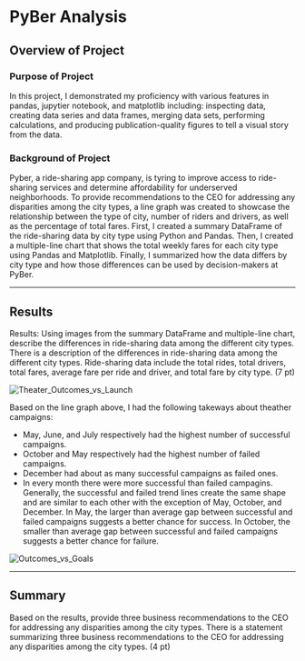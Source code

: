 # PyBer Analysis

## Overview of Project
### Purpose of Project
In this project, I demonstrated my proficiency with various features in pandas, jupytier notebook, and matplotlib including: inspecting data, creating data series and data frames, merging data sets, performing calculations, and producing publication-quality figures to tell a visual story from the data. 

### Background of Project
Pyber, a ride-sharing app company, is tyring to improve access to ride-sharing services and determine affordability for underserved neighborhoods. To provide recommendations to the CEO for addressing any disparities among the city types, a line graph was created to showcase the relationship between the type of city, number of riders and drivers, as well as the percentage of total fares. First, I created a summary DataFrame of the ride-sharing data by city type using Python and Pandas. Then, I created a multiple-line chart that shows the total weekly fares for each city type using Pandas and Matplotlib. Finally, I summarized how the data differs by city type and how those differences can be used by decision-makers at PyBer.

---
## Results 
Results:
Using images from the summary DataFrame and multiple-line chart, describe the differences in ride-sharing data among the different city types.
There is a description of the differences in ride-sharing data among the different city types. Ride-sharing data include the total rides, total drivers, total fares, average fare per ride and driver, and total fare by city type. (7 pt)

![Theater_Outcomes_vs_Launch](Theater_Outcomes_vs_Launch.png)

Based on the line graph above, I had the following takeways about theather campaigns:
* May, June, and July respectively had the highest number of successful campaigns. 
* October and May respectively had the highest number of failed campaigns.
* December had about as many successful campaigns as failed ones.
* In every month there were more successful than failed campagins. Generally, the successful and failed trend lines create the same shape and are similar to each other with the exception of May, October, and December. In May, the larger than average gap between successful and failed campaigns suggests a better chance for success. In October, the smaller than average gap between successful and failed campaigns suggests a better chance for failure. 


![Outcomes_vs_Goals](Outcomes_vs_Goals.png)



---
## Summary 
Based on the results, provide three business recommendations to the CEO for addressing any disparities among the city types.
There is a statement summarizing three business recommendations to the CEO for addressing any disparities among the city types. (4 pt)
